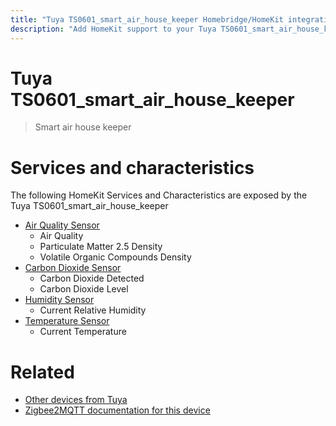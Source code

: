 ```yaml
---
title: "Tuya TS0601_smart_air_house_keeper Homebridge/HomeKit integration"
description: "Add HomeKit support to your Tuya TS0601_smart_air_house_keeper, using Homebridge, Zigbee2MQTT and homebridge-z2m."
---
```

<!---
This file has been GENERATED using src/docgen/docgen.ts
DO NOT EDIT THIS FILE MANUALLY!
-->
# Tuya TS0601_smart_air_house_keeper
> Smart air house keeper


# Services and characteristics
The following HomeKit Services and Characteristics are exposed by
the Tuya TS0601_smart_air_house_keeper

* [Air Quality Sensor](../../air_quality.md)
  * Air Quality
  * Particulate Matter 2.5 Density
  * Volatile Organic Compounds Density
* [Carbon Dioxide Sensor](../../sensors.md)
  * Carbon Dioxide Detected
  * Carbon Dioxide Level
* [Humidity Sensor](../../sensors.md)
  * Current Relative Humidity
* [Temperature Sensor](../../sensors.md)
  * Current Temperature


# Related
* [Other devices from Tuya](../index.md#tuya)
* [Zigbee2MQTT documentation for this device](https://www.zigbee2mqtt.io/devices/TS0601_smart_air_house_keeper.html)